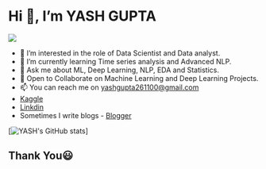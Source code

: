 # Hi 👋, I’m YASH GUPTA

 ![](https://komarev.com/ghpvc/?username=YASHGUPTA2611e&color=green)
- 👀 I’m interested in the role of Data Scientist and Data analyst.
- 🌱 I’m currently learning Time series analysis and Advanced NLP.
- 💬 Ask me about ML, Deep Learning, NLP, EDA and Statistics.
- 👯 Open to Collaborate on Machine Learning and Deep Learning Projects.
- 📫 You can reach me on yashgupta261100@gmail.com
- [Kaggle](https://www.kaggle.com/yashgupta261100)
- [Linkdin](https://www.linkedin.com/in/yash-gupta-3b1050167/)
- Sometimes I write blogs - [Blogger](https://www.blogger.com/profile/13899936812855916577)


[![YASH's GitHub stats](https://github-readme-stats.vercel.app/api?username=YASHGUPTA2611)]

## Thank You😃
<!---
YASHGUPTA2611/YASHGUPTA2611 is a ✨ special ✨ repository because its `README.md` (this file) appears on your GitHub profile.
You can click the Preview link to take a look at your changes.
--->
